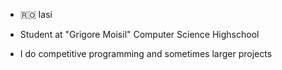- 🇷🇴 Iasi

- Student at "Grigore Moisil" Computer Science Highschool

- I do competitive programming and sometimes larger projects
<!---
stefan-nica24/stefan-nica24 is a ✨ special ✨ repository because its `README.md` (this file) appears on your GitHub profile.
You can click the Preview link to take a look at your changes.
--->
